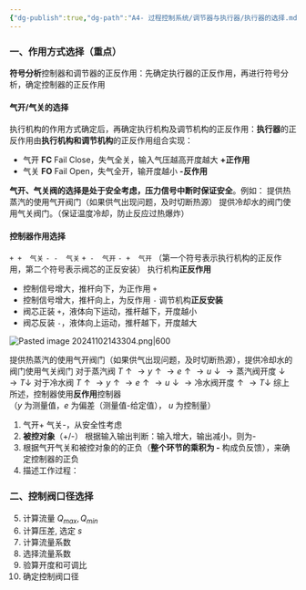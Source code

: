 ```yaml
---
{"dg-publish":true,"dg-path":"A4- 过程控制系统/调节器与执行器/执行器的选择.md","permalink":"/A4- 过程控制系统/调节器与执行器/执行器的选择/","dgPassFrontmatter":true,"noteIcon":"","created":"2024-11-01T19:53:50.000+08:00","updated":"2025-08-28T21:53:13.162+08:00"}
---
```



### 一、作用方式选择（重点）
**符号分析**控制器和调节器的正反作用：先确定执行器的正反作用，再进行符号分析，确定控制器的正反作用

#### 气开/气关的选择
执行机构的作用方式确定后，再确定执行机构及调节机构的正反作用：**执行器**的正反作用由**执行机构和调节机构**的正反作用组合实现：
- 气开 **FC** Fail Close，失气全关，输入气压越高开度越大 **+正作用**
- 气关 **FO** Fail Open，失气全开，输开度越小       **-反作用**

**气开、气关阀的选择是处于安全考虑，压力信号中断时保证安全**。例如：
提供热蒸汽的使用气开阀门（如果供气出现问题，及时切断热源）
提供冷却水的阀门使用气关阀门。（保证温度冷却，防止反应过热爆炸）

#### 控制器作用选择
`+ +  气关`    `- -  气关`   `+ -  气开`   `- +  气开`
（第一个符号表示执行机构的正反作用，第二个符号表示阀芯的正反安装）
执行机构**正反作用**
- 控制信号增大，推杆向下，为正作用 `+`
- 控制信号增大，推杆向上，为反作用 `-`
调节机构**正反安装**
- 阀芯正装 `+`，液体向下运动，推杆越下，开度越小
- 阀芯反装 `-`，液体向上运动，推杆越下，开度越大

![Pasted image 20241102143304.png|600](/img/user/Functional%20files/Photo%20Resources/Pasted%20image%2020241102143304.png)

提供热蒸汽的使用气开阀门（如果供气出现问题，及时切断热源），提供冷却水的阀门使用气关阀门
对于蒸汽阀 $T \uparrow \to y\uparrow\to e\uparrow\to u \downarrow  \to \text{蒸汽阀开度}\downarrow \to T\downarrow$
对于冷水阀 $T \uparrow \to y\uparrow\to e\uparrow\to u \downarrow  \to \text{冷水阀开度}\uparrow \to T\downarrow$
综上所述，控制器使用**反作用**控制器  
（$y$ 为测量值，$e$ 为偏差（测量值-给定值）， $u$ 为控制量）




1. 气开+ 气关-，从安全性考虑
2. **被控对象**（+/-）    根据输入输出判断：输入增大，输出减小，则为- 
3. 根据气开气关和被控对象的的正负（**整个环节的乘积为 -**  构成负反馈），来确定控制器的正负
4. 描述工作过程：


### 二、控制阀口径选择 
5. 计算流量 $Q_{max},Q_{min}$
6. 计算压差, 选定 $s$
7. 计算流量系数
8. 选择流量系数
9. 验算开度和可调比
10. 确定控制阀口径

